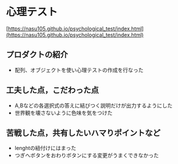 # 心理テスト

[https://nasu105.github.io/psychological_test/index.html](https://nasu105.github.io/psychological_test/index.html)

## プロダクトの紹介

- 配列、オブジェクトを使い心理テストの作成を行なった

## 工夫した点，こだわった点

- A,Bなどの各選択式の答えに結びつく説明だけが出力するようにした
- 世界観を壊さないように色味を気をつけた

## 苦戦した点，共有したいハマりポイントなど

- lenghtの紐付けにはまった
- つぎへボタンをおわりボタンにする変更がうまくできなかった